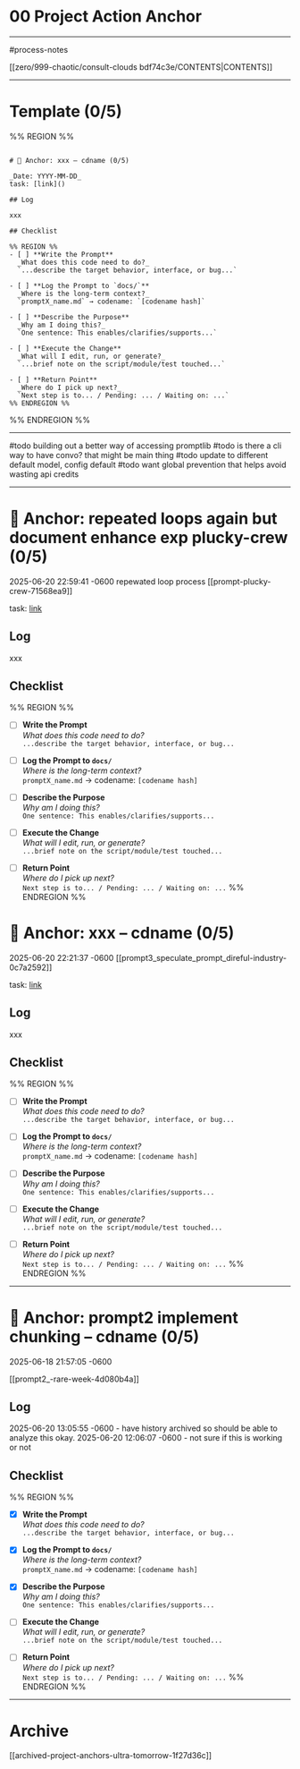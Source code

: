 # 00 Project Action Anchor

***

#process-notes


[[zero/999-chaotic/consult-clouds bdf74c3e/CONTENTS|CONTENTS]]

***


# Template (0/5)

%% REGION %% 
```copyme

# 🧠 Anchor: xxx – cdname (0/5)

_Date: YYYY-MM-DD_
task: [link]()

## Log 

xxx 

## Checklist

%% REGION %% 
- [ ] **Write the Prompt**  
  _What does this code need to do?_  
  `...describe the target behavior, interface, or bug...`

- [ ] **Log the Prompt to `docs/`**  
  _Where is the long-term context?_  
  `promptX_name.md` → codename: `[codename hash]`

- [ ] **Describe the Purpose**  
  _Why am I doing this?_  
  `One sentence: This enables/clarifies/supports...`

- [ ] **Execute the Change**  
  _What will I edit, run, or generate?_  
  `...brief note on the script/module/test touched...`

- [ ] **Return Point**  
  _Where do I pick up next?_  
  `Next step is to... / Pending: ... / Waiting on: ...`
%% ENDREGION %%

```
%% ENDREGION %%



***

#todo building out a better way of accessing promptlib 
#todo is there a cli way to have convo? that might be main thing 
#todo update to different default model, config default 
#todo want global prevention that helps avoid wasting api credits

*** 




# 🧠 Anchor: repeated loops again but document enhance exp plucky-crew (0/5)


2025-06-20 22:59:41 -0600
repewated loop process 
[[prompt-plucky-crew-71568ea9]]

task: [link]()

## Log 

xxx 

## Checklist

%% REGION %% 
- [ ] **Write the Prompt**  
  _What does this code need to do?_  
  `...describe the target behavior, interface, or bug...`

- [ ] **Log the Prompt to `docs/`**  
  _Where is the long-term context?_  
  `promptX_name.md` → codename: `[codename hash]`

- [ ] **Describe the Purpose**  
  _Why am I doing this?_  
  `One sentence: This enables/clarifies/supports...`

- [ ] **Execute the Change**  
  _What will I edit, run, or generate?_  
  `...brief note on the script/module/test touched...`

- [ ] **Return Point**  
  _Where do I pick up next?_  
  `Next step is to... / Pending: ... / Waiting on: ...`
%% ENDREGION %%


# 🧠 Anchor: xxx – cdname (0/5)

2025-06-20 22:21:37 -0600
[[prompt3_speculate_prompt_direful-industry-0c7a2592]]

task: [link]()

## Log 

xxx 

## Checklist

%% REGION %% 
- [ ] **Write the Prompt**  
  _What does this code need to do?_  
  `...describe the target behavior, interface, or bug...`

- [ ] **Log the Prompt to `docs/`**  
  _Where is the long-term context?_  
  `promptX_name.md` → codename: `[codename hash]`

- [ ] **Describe the Purpose**  
  _Why am I doing this?_  
  `One sentence: This enables/clarifies/supports...`

- [ ] **Execute the Change**  
  _What will I edit, run, or generate?_  
  `...brief note on the script/module/test touched...`

- [ ] **Return Point**  
  _Where do I pick up next?_  
  `Next step is to... / Pending: ... / Waiting on: ...`
%% ENDREGION %%



***

# 🧠 Anchor: prompt2 implement chunking – cdname (0/5)

2025-06-18 21:57:05 -0600

[[prompt2_-rare-week-4d080b4a]]


## Log 

2025-06-20 13:05:55 -0600 - have history archived so should be able to analyze this okay. 
2025-06-20 12:06:07 -0600 - not sure if this is working or not

## Checklist

%% REGION %% 
- [x] **Write the Prompt**  
  _What does this code need to do?_  
  `...describe the target behavior, interface, or bug...`

- [x] **Log the Prompt to `docs/`**  
  _Where is the long-term context?_  
  `promptX_name.md` → codename: `[codename hash]`

- [x] **Describe the Purpose**  
  _Why am I doing this?_  
  `One sentence: This enables/clarifies/supports...`

- [ ] **Execute the Change**  
  _What will I edit, run, or generate?_  
  `...brief note on the script/module/test touched...`

- [ ] **Return Point**  
  _Where do I pick up next?_  
  `Next step is to... / Pending: ... / Waiting on: ...`
%% ENDREGION %%



***


# Archive 

[[archived-project-anchors-ultra-tomorrow-1f27d36c]]

